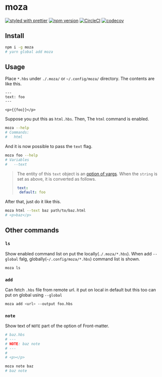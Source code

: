 # moza

[![styled with prettier](https://img.shields.io/badge/styled_with-prettier-ff69b4.svg)](https://github.com/prettier/prettier)
[![npm version](https://badge.fury.io/js/moza.svg)](https://badge.fury.io/js/moza)
[![CircleCI](https://circleci.com/gh/nju33/moza.svg?style=svg&circle-token=3c3a1a3149f11cf61b6c21898fe11d8e279ffb3b)](https://circleci.com/gh/nju33/moza)
[![codecov](https://codecov.io/gh/nju33/moza/branch/master/graph/badge.svg?token=Co6rsyvfZu)](https://codecov.io/gh/nju33/moza)

## Install

```bash
npm i -g moza
# yarn global add moza
```

## Usage

Place `*.hbs` under `./.moza/` or `~/.config/moza/` directory. The contents are like this.

```text
---
text: foo
---

<p>{{foo}}</p>
```

Suppose you put this as `html.hbs`. Then, The `html` command is enabled.

```bash
moza --help
# Commands:
#   html
```

And it is now possible to pass the `text` flag.

```bash
moza foo --help
# Variables
#   --text
```

> The entity of this `text` object is an [option of yargs](https://github.com/yargs/yargs/blob/master/docs/api.md#optionskey-opt). When the `string` is set as above, it is converted as follows.
> ```yaml
> text:
>  default: foo
> ```

After that, just do it like this.

```bash
moza html --text baz path/to/baz.html
# <p>baz</p>
```


## Other commands

### `ls`

Show enabled command list on put the locally(`./.moza/*.hbs`). When add `--global` falg,  globally(`~/.config/moza/*.hbs`) command list is shown.

```bash
moza ls
```

### `add`

Can fetch `.hbs` file from remote url. it put on local in default but this too can put on global using `--global`

```bash
moza add <url> --output foo.hbs
```

### `note`

Show text of `NOTE` part of the option of Front-matter.

```bash
# baz.hbs
# ---
# NOTE: baz note
# ---
#
# <p></p>

moza note baz
# baz note
```
